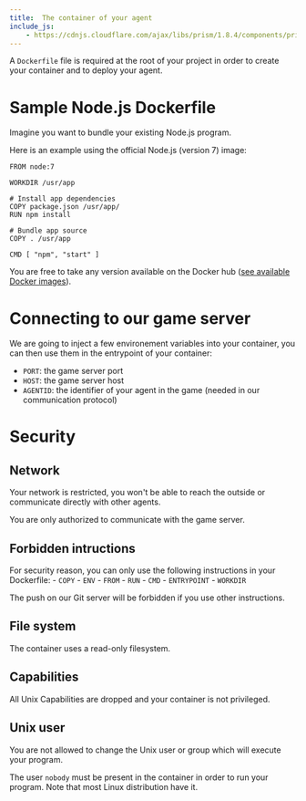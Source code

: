 ```yaml
---
title:  The container of your agent
include_js:
    - https://cdnjs.cloudflare.com/ajax/libs/prism/1.8.4/components/prism-docker.min.js
---
```


A `Dockerfile` file is required at the root of your project in order to create your container and to deploy your agent.

# Sample Node.js Dockerfile

Imagine you want to bundle your existing Node.js program.

Here is an example using the official Node.js (version 7) image:

```docker
FROM node:7

WORKDIR /usr/app

# Install app dependencies
COPY package.json /usr/app/
RUN npm install

# Bundle app source
COPY . /usr/app

CMD [ "npm", "start" ]
```
You are free to take any version available on the Docker hub ([see available Docker images](https://hub.docker.com/_/node/)).

# Connecting to our game server

We are going to inject a few environement variables into your container, you can then use them in the entrypoint of your container:
- `PORT`: the game server port
- `HOST`: the game server host
- `AGENTID`: the identifier of your agent in the game (needed in our communication protocol)

# Security

## Network

Your network is restricted, you won't be able to reach the outside or communicate directly with other agents.

You are only authorized to communicate with the game server.

## Forbidden intructions

For security reason, you can only use the following instructions in your Dockerfile:
    - `COPY`
    - `ENV`
    - `FROM`
    - `RUN`
    - `CMD`
    - `ENTRYPOINT`
    - `WORKDIR`

The push on our Git server will be forbidden if you use other instructions.

## File system

The container uses a read-only filesystem.

## Capabilities

All Unix Capabilities are dropped and your container is not privileged.

## Unix user

You are not allowed to change the Unix user or group which will execute your program.

The user `nobody` must be present in the container in order to run your program. Note that most Linux distribution have it.
